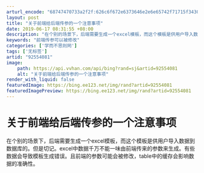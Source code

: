 ```yaml
---
arturl_encode: "68747470733a2f2f:626c6f672e6373646e2e6e65742f71715f3430323233363838:2f61727469636c652f64657461696c732f3932353534303831"
layout: post
title: "关于前端给后端传参的一个注意事项"
date: 2019-06-17 08:31:55 +08:00
description: "在个别的场景下，后端需要生成一个excel模板，而这个模板是供用户导入数据到数据库的。但是切记。ex"
keywords: "前端传参可以被修改"
categories: ['学而不思则罔']
tags: ['无标签']
artid: "92554081"
image:
    path: https://api.vvhan.com/api/bing?rand=sj&artid=92554081
    alt: "关于前端给后端传参的一个注意事项"
render_with_liquid: false
featuredImage: https://bing.ee123.net/img/rand?artid=92554081
featuredImagePreview: https://bing.ee123.net/img/rand?artid=92554081
---
```


# 关于前端给后端传参的一个注意事项

在个别的场景下，后端需要生成一个excel模板，而这个模板是供用户导入数据到数据库的。但是切记。excel中数据千万不能一味由前端传来的参数来生成。有些数据会导致模板生成错误。且前端的参数可能会被修改，table中的缓存会影响数据的准确性。